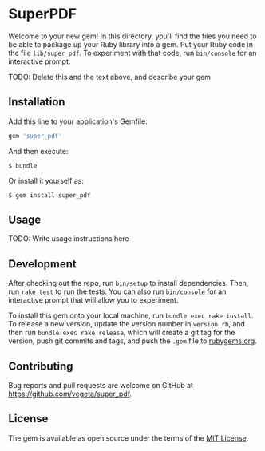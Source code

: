 # SuperPDF

Welcome to your new gem! In this directory, you'll find the files you need to be able to package up your Ruby library into a gem. Put your Ruby code in the file `lib/super_pdf`. To experiment with that code, run `bin/console` for an interactive prompt.

TODO: Delete this and the text above, and describe your gem

## Installation

Add this line to your application's Gemfile:

```ruby
gem 'super_pdf'
```

And then execute:

    $ bundle

Or install it yourself as:

    $ gem install super_pdf

## Usage

TODO: Write usage instructions here

## Development

After checking out the repo, run `bin/setup` to install dependencies. Then, run `rake test` to run the tests. You can also run `bin/console` for an interactive prompt that will allow you to experiment.

To install this gem onto your local machine, run `bundle exec rake install`. To release a new version, update the version number in `version.rb`, and then run `bundle exec rake release`, which will create a git tag for the version, push git commits and tags, and push the `.gem` file to [rubygems.org](https://rubygems.org).

## Contributing

Bug reports and pull requests are welcome on GitHub at https://github.com/vegeta/super_pdf.


## License

The gem is available as open source under the terms of the [MIT License](http://opensource.org/licenses/MIT).

